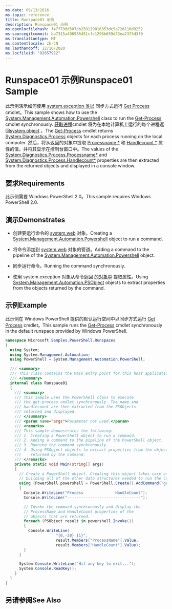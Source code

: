 ```yaml
---
ms.date: 09/13/2016
ms.topic: reference
title: Runspace01 示例
description: Runspace01 示例
ms.openlocfilehash: f47f79dd507db258119016353dc5a72d110d9252
ms.sourcegitcommit: ba7315a496986451cfc1296b659d73ea2373d3f0
ms.translationtype: MT
ms.contentlocale: zh-CN
ms.lasthandoff: 12/10/2020
ms.locfileid: "92657922"
---
```

# <a name="runspace01-sample"></a><span data-ttu-id="02d0b-103">Runspace01 示例</span><span class="sxs-lookup"><span data-stu-id="02d0b-103">Runspace01 Sample</span></span>

<span data-ttu-id="02d0b-104">此示例演示如何使用 [system.exception 类以](/dotnet/api/system.management.automation.powershell) 同步方式运行 [Get Process](/powershell/module/Microsoft.PowerShell.Management/Get-Process) cmdlet。</span><span class="sxs-lookup"><span data-stu-id="02d0b-104">This sample shows how to use the [System.Management.Automation.Powershell](/dotnet/api/system.management.automation.powershell) class to run the [Get-Process](/powershell/module/Microsoft.PowerShell.Management/Get-Process) cmdlet synchronously.</span></span> <span data-ttu-id="02d0b-105">[获取进程](/powershell/module/Microsoft.PowerShell.Management/Get-Process)cmdlet 将为在本地计算机上运行的每个进程返回[system.object](/dotnet/api/System.Diagnostics.Process) 。</span><span class="sxs-lookup"><span data-stu-id="02d0b-105">The [Get-Process](/powershell/module/Microsoft.PowerShell.Management/Get-Process) cmdlet returns [System.Diagnostics.Process](/dotnet/api/System.Diagnostics.Process) objects for each process running on the local computer.</span></span> <span data-ttu-id="02d0b-106">然后，将从返回的对象中提取 [Processname \*](/dotnet/api/System.Diagnostics.Process.ProcessName) 和 [Handlecount \*](/dotnet/api/System.Diagnostics.Process.Handlecount) 属性的值，并将其显示在控制台窗口中。</span><span class="sxs-lookup"><span data-stu-id="02d0b-106">The values of the [System.Diagnostics.Process.Processname\*](/dotnet/api/System.Diagnostics.Process.ProcessName) and [System.Diagnostics.Process.Handlecount\*](/dotnet/api/System.Diagnostics.Process.Handlecount) properties are then extracted from the returned objects and displayed in a console window.</span></span>

## <a name="requirements"></a><span data-ttu-id="02d0b-107">要求</span><span class="sxs-lookup"><span data-stu-id="02d0b-107">Requirements</span></span>

 <span data-ttu-id="02d0b-108">此示例需要 Windows PowerShell 2.0。</span><span class="sxs-lookup"><span data-stu-id="02d0b-108">This sample requires Windows PowerShell 2.0.</span></span>

## <a name="demonstrates"></a><span data-ttu-id="02d0b-109">演示</span><span class="sxs-lookup"><span data-stu-id="02d0b-109">Demonstrates</span></span>

- <span data-ttu-id="02d0b-110">创建要运行命令的 [system.web](/dotnet/api/system.management.automation.powershell) 对象。</span><span class="sxs-lookup"><span data-stu-id="02d0b-110">Creating a [System.Management.Automation.Powershell](/dotnet/api/system.management.automation.powershell) object to run a command.</span></span>

- <span data-ttu-id="02d0b-111">将命令添加到 [system.web](/dotnet/api/system.management.automation.powershell) 对象的管道。</span><span class="sxs-lookup"><span data-stu-id="02d0b-111">Adding a command to the pipeline of the [System.Management.Automation.Powershell](/dotnet/api/system.management.automation.powershell) object.</span></span>

- <span data-ttu-id="02d0b-112">同步运行命令。</span><span class="sxs-lookup"><span data-stu-id="02d0b-112">Running the command synchronously.</span></span>

- <span data-ttu-id="02d0b-113">使用 system.exception 对象从命令返回 [的对象中](/dotnet/api/System.Management.Automation.PSObject) 提取属性。</span><span class="sxs-lookup"><span data-stu-id="02d0b-113">Using [System.Management.Automation.PSObject](/dotnet/api/System.Management.Automation.PSObject) objects to extract properties from the objects returned by the command.</span></span>

## <a name="example"></a><span data-ttu-id="02d0b-114">示例</span><span class="sxs-lookup"><span data-stu-id="02d0b-114">Example</span></span>

 <span data-ttu-id="02d0b-115">此示例在 Windows PowerShell 提供的默认运行空间中以同步方式运行 [Get Process](/powershell/module/Microsoft.PowerShell.Management/Get-Process) cmdlet。</span><span class="sxs-lookup"><span data-stu-id="02d0b-115">This sample runs the [Get-Process](/powershell/module/Microsoft.PowerShell.Management/Get-Process) cmdlet synchronously in the default runspace provided by Windows PowerShell.</span></span>

```csharp
namespace Microsoft.Samples.PowerShell.Runspaces
{
  using System;
  using System.Management.Automation;
  using PowerShell = System.Management.Automation.PowerShell;

  /// <summary>
  /// This class contains the Main entry point for this host application.
  /// </summary>
  internal class Runspace01
  {
    /// <summary>
    /// This sample uses the PowerShell class to execute
    /// the get-process cmdlet synchronously. The name and
    /// handlecount are then extracted from the PSObjects
    /// returned and displayed.
    /// </summary>
    /// <param name="args">Parameter not used.</param>
    /// <remarks>
    /// This sample demonstrates the following:
    /// 1. Creating a PowerShell object to run a command.
    /// 2. Adding a command to the pipeline of the PowerShell object.
    /// 3. Running the command synchronously.
    /// 4. Using PSObject objects to extract properties from the objects
    ///    returned by the command.
    /// </remarks>
    private static void Main(string[] args)
    {
      // Create a PowerShell object. Creating this object takes care of
      // building all of the other data structures needed to run the command.
      using (PowerShell powershell = PowerShell.Create().AddCommand("get-process"))
      {
        Console.WriteLine("Process              HandleCount");
        Console.WriteLine("--------------------------------");

        // Invoke the command synchronously and display the
        // ProcessName and HandleCount properties of the
        // objects that are returned.
        foreach (PSObject result in powershell.Invoke())
        {
          Console.WriteLine(
                      "{0,-20} {1}",
                      result.Members["ProcessName"].Value,
                      result.Members["HandleCount"].Value);
        }
      }

      System.Console.WriteLine("Hit any key to exit...");
      System.Console.ReadKey();
    }
  }
}
```

## <a name="see-also"></a><span data-ttu-id="02d0b-116">另请参阅</span><span class="sxs-lookup"><span data-stu-id="02d0b-116">See Also</span></span>
